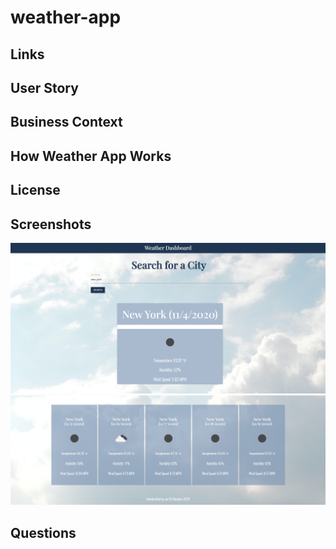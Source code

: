 # weather-app

## Links

## User Story

## Business Context

## How Weather App Works

## License

## Screenshots
![current-day-weather](/assets/images/current-weather.png)
![five-day-forecast-screenshot](/assets/images/forecast.png)

## Questions
